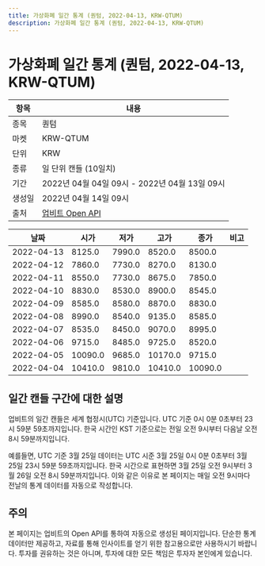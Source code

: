 ```yaml
---
title: 가상화폐 일간 통계 (퀀텀, 2022-04-13, KRW-QTUM)
description: 가상화폐 일간 통계 (퀀텀, 2022-04-13, KRW-QTUM)
---
```



가상화폐 일간 통계 (퀀텀, 2022-04-13, KRW-QTUM)
===

|항목|내용|
|--|--|
|종목|퀀텀|
|마켓|KRW-QTUM|
|단위|KRW|
|종류|일 단위 캔들 (10일치)|
|기간|2022년 04월 04일 09시 - 2022년 04월 13일 09시|
|생성일|2022년 04월 14일 09시|
|출처|[업비트 Open API](https://docs.upbit.com)|


|날짜|시가|저가|고가|종가|비고|
|--|--|--|--|--|--|
|2022-04-13|8125.0|7990.0|8520.0|8500.0|    |
|2022-04-12|7860.0|7730.0|8270.0|8130.0|    |
|2022-04-11|8550.0|7730.0|8675.0|7850.0|    |
|2022-04-10|8830.0|8530.0|8900.0|8545.0|    |
|2022-04-09|8585.0|8580.0|8870.0|8830.0|    |
|2022-04-08|8990.0|8540.0|9135.0|8585.0|    |
|2022-04-07|8535.0|8450.0|9070.0|8995.0|    |
|2022-04-06|9715.0|8485.0|9725.0|8520.0|    |
|2022-04-05|10090.0|9685.0|10170.0|9715.0|    |
|2022-04-04|10410.0|9810.0|10410.0|10090.0|    |


일간 캔들 구간에 대한 설명
---


업비트의 일간 캔들은 세계 협정시(UTC) 기준입니다. 
UTC 기준 0시 0분 0초부터 23시 59분 59초까지입니다. 
한국 시간인 KST 기준으로는 전일 오전 9시부터 다음날 오전 8시 59분까지입니다. 


예를들면, UTC 기준 3월 25일 데이터는 UTC 시준 3월 25일 0시 0분 0초부터 3월 25일 23시 59분 59초까지입니다. 
한국 시간으로 표현하면 3월 25일 오전 9시부터 3월 26일 오전 8시 59분까지입니다. 
이와 같은 이유로 본 페이지는 매일 오전 9시마다 전날의 통계 데이터를 자동으로 작성합니다. 


주의
---


본 페이지는 업비트의 Open API를 통하여 자동으로 생성된 페이지입니다. 
단순한 통계 데이터만 제공하고, 자료를 통해 인사이트를 얻기 위한 참고용으로만 사용하시기 바랍니다. 
투자를 권유하는 것은 아니며, 투자에 대한 모든 책임은 투자자 본인에게 있습니다. 
